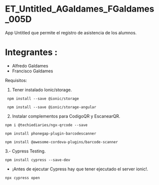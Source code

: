 # ET_Untitled_AGaldames_FGaldames_005D

  App Untitled que permite el registro de asistencia de los alumnos.

# Integrantes :

* Alfredo Galdames
* Francisco Galdames

Requisitos:

1. Tener instalado Ionic/storage.

```
 npm install --save @ionic/storage
```

```
 npm install --save @ionic/storage-angular 
```

2. Instalar complementos para CodigoQR y EscanearQR.

```
npm i @techiediaries/ngx-qrcode --save
```

```
npm install phonegap-plugin-barcodescanner
```

```
npm install @awesome-cordova-plugins/barcode-scanner
```

3.- Cypress Testing.

```
npm install cypress --save-dev
```

- ¡Antes de ejecutar Cypress hay que tener ejecutado el server ionic!.

```
npx cypress open
```
